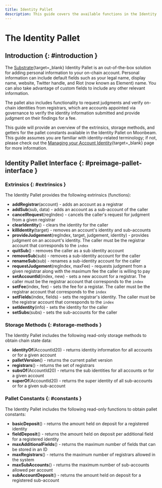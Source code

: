 ```yaml
---
title: Identity Pallet
description: This guide covers the available functions in the Identity Pallet on Moonbeam, which are used to create and manage on-chain identities.
---
```


# The Identity Pallet

## Introduction {: #introduction }

The [Substrate](/learn/platform/technology/#substrate-framework){target=\_blank} Identity Pallet is an out-of-the-box solution for adding personal information to your on-chain account. Personal information can include default fields such as your legal name, display name, website, Twitter handle, and Riot (now known as Element) name. You can also take advantage of custom fields to include any other relevant information.

The pallet also includes functionality to request judgments and verify on-chain identities from registrars, which are accounts appointed via governance to verify the identity information submitted and provide judgment on their findings for a fee.

This guide will provide an overview of the extrinsics, storage methods, and getters for the pallet constants available in the Identity Pallet on Moonbeam. This guide assumes you are familiar with identity-related terminology; if not, please check out the [Managing your Account Identity](/tokens/manage/identity){target=\_blank} page for more information.

## Identity Pallet Interface {: #preimage-pallet-interface }

### Extrinsics {: #extrinsics }

The Identity Pallet provides the following extrinsics (functions):

- **addRegistrar**(account) - adds an account as a registrar
- **addSub**(sub, data) - adds an account as a sub-account of the caller
- **cancelRequest**(regIndex) - cancels the caller's request for judgment from a given registrar
- **clearIdentity**() - clears the identity for the caller
- **killIdentity**(target) - removes an account's identity and sub-accounts
- **provideJudgement**(regIndex, target, judgement, identity) - provides judgment on an account's identity.  The caller must be the registrar account that corresponds to the `index`
- **quitSub**() - removes the caller as a sub identity account
- **removeSub**(sub) - removes a sub-identity account for the caller
- **renameSub**(sub) - renames a sub-identity account for the caller
- **requestJudgement**(regIndex, maxFee) - requests judgment from a given registrar along with the maximum fee the caller is willing to pay
- **setAccountId**(index, new) - sets a new account for a registrar. The caller must be the registrar account that corresponds to the `index`
- **setFee**(index, fee) - sets the fee for a registar. The caller must be the registrar account that corresponds to the `index`
- **setFields**(index, fields) - sets the registrar's identity. The caller must be the registrar account that corresponds to the `index`
- **setIdentity**(info) - sets the identity for the caller
- **setSubs**(subs) - sets the sub-accounts for the caller

### Storage Methods {: #storage-methods }

The Identity Pallet includes the following read-only storage methods to obtain chain state data:

- **identityOf**(AccountId20) - returns identity information for all accounts or for a given account
- **palletVersion**() - returns the current pallet version
- **registrars**() - returns the set of registrars
- **subsOf**(AccountId20) - returns the sub identities for all accounts or for a given account
- **superOf**(AccountId20) - returns the super identity of all sub-accounts or for a given sub-account

### Pallet Constants {: #constants }

The Identity Pallet includes the following read-only functions to obtain pallet constants:

- **basicDeposit**() - returns the amount held on deposit for a registered identity
- **fieldDeposit**() - returns the amount held on deposit per additional field for a registered identity
- **maxAdditionalFields**() - returns the maximum number of fields that can be stored in an ID
- **maxRegistrars**() - returns the maximum number of registrars allowed in the system
- **maxSubAccounts**() - returns the maximum number of sub-accounts allowed per account
- **subAccountDeposit**() - returns the amount held on deposit for a registered sub-account

